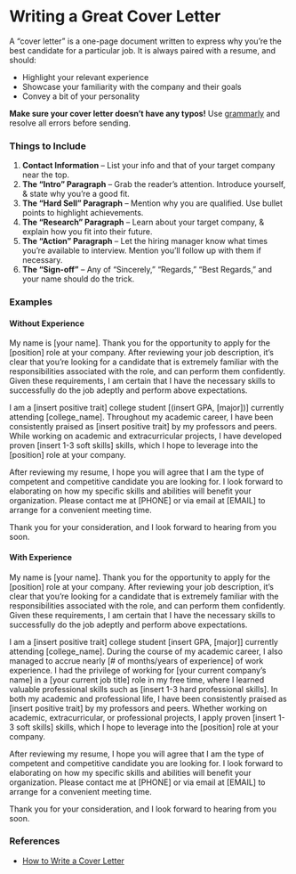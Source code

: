 # Writing a Great Cover Letter

A “cover letter” is a one-page document written to express why you’re the best candidate for a particular job. It is always paired with a resume, and should:

* Highlight your relevant experience
* Showcase your familiarity with the company and their goals
* Convey a bit of your personality

**Make sure your cover letter doesn’t have any typos!** Use [grammarly](https://grammarly.com/) and resolve all errors before sending.

### Things to Include <a id="Things-to-Include"></a>

1. **Contact Information** – List your info and that of your target company near the top.
2. **The “Intro” Paragraph** – Grab the reader’s attention. Introduce yourself, & state why you’re a good fit.
3. **The “Hard Sell” Paragraph** – Mention why you are qualified. Use bullet points to highlight achievements.
4. **The “Research” Paragraph** – Learn about your target company, & explain how you fit into their future.
5. **The “Action” Paragraph** – Let the hiring manager know what times you’re available to interview. Mention you’ll follow up with them if necessary.
6. **The “Sign-off”** – Any of “Sincerely,” “Regards,” “Best Regards,” and your name should do the trick.

### Examples <a id="Examples"></a>

#### Without Experience <a id="Without-Experience"></a>

My name is \[your name\]. Thank you for the opportunity to apply for the \[position\] role at your company. After reviewing your job description, it’s clear that you’re looking for a candidate that is extremely familiar with the responsibilities associated with the role, and can perform them confidently. Given these requirements, I am certain that I have the necessary skills to successfully do the job adeptly and perform above expectations.

I am a \[insert positive trait\] college student \[\(insert GPA, \[major\]\)\] currently attending \[college\_name\]. Throughout my academic career, I have been consistently praised as \[insert positive trait\] by my professors and peers. While working on academic and extracurricular projects, I have developed proven \[insert 1-3 soft skills\] skills, which I hope to leverage into the \[position\] role at your company.

After reviewing my resume, I hope you will agree that I am the type of competent and competitive candidate you are looking for. I look forward to elaborating on how my specific skills and abilities will benefit your organization. Please contact me at \[PHONE\] or via email at \[EMAIL\] to arrange for a convenient meeting time.

Thank you for your consideration, and I look forward to hearing from you soon.

#### With Experience <a id="With-Experience"></a>

My name is \[your name\]. Thank you for the opportunity to apply for the \[position\] role at your company. After reviewing your job description, it’s clear that you’re looking for a candidate that is extremely familiar with the responsibilities associated with the role, and can perform them confidently. Given these requirements, I am certain that I have the necessary skills to successfully do the job adeptly and perform above expectations.

I am a \[insert positive trait\] college student \[insert GPA, \[major\]\] currently attending \[college\_name\]. During the course of my academic career, I also managed to accrue nearly \[\# of months/years of experience\] of work experience. I had the privilege of working for \[your current company’s name\] in a \[your current job title\] role in my free time, where I learned valuable professional skills such as \[insert 1-3 hard professional skills\]. In both my academic and professional life, I have been consistently praised as \[insert positive trait\] by my professors and peers. Whether working on academic, extracurricular, or professional projects, I apply proven \[insert 1-3 soft skills\] skills, which I hope to leverage into the \[position\] role at your company.

After reviewing my resume, I hope you will agree that I am the type of competent and competitive candidate you are looking for. I look forward to elaborating on how my specific skills and abilities will benefit your organization. Please contact me at \[PHONE\] or via email at \[EMAIL\] to arrange for a convenient meeting time.

Thank you for your consideration, and I look forward to hearing from you soon.

### References <a id="References"></a>

* [How to Write a Cover Letter](https://resumegenius.com/how-to-write-a-cover-letter)

